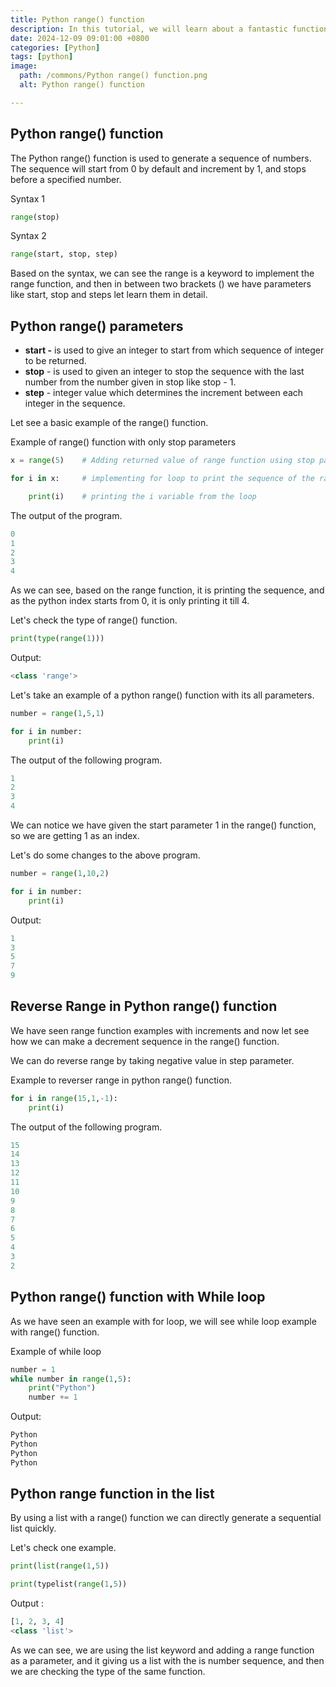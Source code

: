 ```yaml
---
title: Python range() function
description: In this tutorial, we will learn about a fantastic function call range in python.
date: 2024-12-09 09:01:00 +0800
categories: [Python]
tags: [python]
image:
  path: /commons/Python range() function.png
  alt: Python range() function

---
```



## Python range() function

The Python range() function is used to generate a sequence of numbers. The sequence will start from 0 by default and increment by 1, and stops before a specified number.

Syntax 1

```python
range(stop)
```

Syntax 2 

```python
range(start, stop, step)
```

Based on the syntax, we can see the range is a keyword to implement the range function, and then in between two brackets () we have parameters like start, stop and steps let learn them in detail.

## Python range() parameters

* **start \-** is used to give an integer to start from which sequence of integer to be returned.  
* **stop** \- is used to given an integer to stop the sequence with the last number from the number given in stop like stop \- 1\.  
* **step** \- integer value which determines the increment between each integer in the sequence.


<script type="text/javascript">
	atOptions = {
		'key' : 'f934c5057f4cfe34762901514605d248',
		'format' : 'iframe',
		'height' : 180,
		'width' : 800,
		'params' : {}
	};
</script>
<script type="text/javascript" src="//www.highperformanceformat.com/f934c5057f4cfe34762901514605d248/invoke.js"></script>
Let see a basic example of the range() function.

Example of range() function with only stop parameters

```python
x = range(5)	# Adding returned value of range function using stop parameters its like start=0,     stop=5, step=1

for i in x: 	# implementing for loop to print the sequence of the range function.

    print(i)	# printing the i variable from the loop
```

The output of the program.

```python
0
1
2
3
4
```
As we can see, based on the range function, it is printing the sequence, and as the python index starts from 0, it is only printing it till 4\.

Let's check the type of range() function.

```python
print(type(range(1)))
```

<script type="text/javascript">
	atOptions = {
		'key' : 'f934c5057f4cfe34762901514605d248',
		'format' : 'iframe',
		'height' : 180,
		'width' : 800,
		'params' : {}
	};
</script>
<script type="text/javascript" src="//www.highperformanceformat.com/f934c5057f4cfe34762901514605d248/invoke.js"></script>
Output:

```python
<class 'range'>
```
Let's take an example of a python range() function with its all parameters.

```python
number = range(1,5,1)

for i in number:
    print(i)
```


<script type="text/javascript">
	atOptions = {
		'key' : 'f934c5057f4cfe34762901514605d248',
		'format' : 'iframe',
		'height' : 180,
		'width' : 800,
		'params' : {}
	};
</script>
<script type="text/javascript" src="//www.highperformanceformat.com/f934c5057f4cfe34762901514605d248/invoke.js"></script>
The output of the following program.

```python
1
2
3
4
```

We can notice we have given the start parameter 1 in the range() function, so we are getting 1 as an index.

Let's do some changes to the above program.

```python
number = range(1,10,2)

for i in number:
    print(i)
```

Output:

```python
1
3
5
7
9
```

## **Reverse Range in Python range() function**

We have seen range function examples with increments and now let see how we can make a decrement sequence in the range() function.

We can do reverse range by taking negative value in step parameter.

Example to reverser range in python range() function.

```python
for i in range(15,1,-1):
    print(i)
```

The output of the following program.

```python
15
14
13
12
11
10
9
8
7
6
5
4
3
2
```

## Python range() function with While loop

As we have seen an example with for loop, we will see while loop example with range() function.

Example of while loop

```python
number = 1
while number in range(1,5):
    print("Python")
    number += 1
```

Output:

```python
Python
Python
Python
Python
```

## Python range function in the list

By using a list with a range() function we can directly generate a sequential list quickly.

Let's check one example.

```python
print(list(range(1,5))

print(typelist(range(1,5))
```

Output :

```python
[1, 2, 3, 4]
<class 'list'>
```

As we can see, we are using the list keyword and adding a range function as a parameter, and it giving us a list with the is number sequence, and then we are checking the type of the same function.


<script async src="https://pagead2.googlesyndication.com/pagead/js/adsbygoogle.js?client=ca-pub-4181667199679058"
     crossorigin="anonymous"></script>
